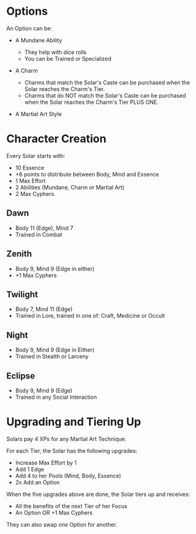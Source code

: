 Options
=======

An Option can be:

  * A Mundane Ability
      - They help with dice rolls
      - You can be Trained or Specialized

  * A Charm
      - Charms that match the Solar's Caste can be purchased when the Solar reaches the Charm's Tier.
      - Charms that do NOT match the Solar's Caste can be purchased when the Solar reaches the Charm's Tier PLUS ONE.

  * A Martial Art Style



Character Creation
==================

Every Solar starts with:

* 10 Essence
* +6 points to distribute between Body, Mind and Essence
* 1 Max Effort
* 2 Abilities (Mundane, Charm or Martial Art)
* 2 Max Cyphers


Dawn
----
- Body 11 (Edge), Mind 7
- Trained in Combat


Zenith
------
- Body 9, Mind 9 (Edge in either)
- +1 Max Cyphers


Twilight
--------
- Body 7, Mind 11 (Edge)
- Trained in Lore, trained in one of: Craft, Medicine or Occult


Night
-----
- Body 9, Mind 9 (Edge in Either)
- Trained in Stealth or Larceny


Eclipse
-------
- Body 9, Mind 9 (Edge)
- Trained in any Social Interaction



Upgrading and Tiering Up
========================

Solars pay 4 XPs for any Martial Art Technique.

For each Tier, the Solar has the following upgrades:
  * Increase Max Effort by 1
  * Add 1 Edge
  * Add 4 to her Pools (Mind, Body, Essence)
  * 2x Add an Option

When the five upgrades above are done, the Solar tiers up and receives:
  * All the benefits of the next Tier of her Focus
  * An Option OR +1 Max Cyphers

They can also swap one Option for another.
